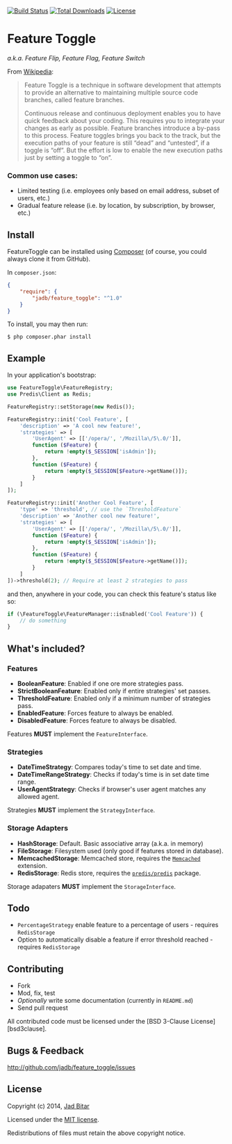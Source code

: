 [![Build Status](https://travis-ci.org/jadb/feature_toggle.svg?branch=master)](https://travis-ci.org/jadb/feature_toggle)
[![Total Downloads](https://poser.pugx.org/jadb/feature_toggle/downloads.svg)](https://packagist.org/packages/jadb/feature_toggle)
[![License](https://poser.pugx.org/jadb/feature_toggle/license.svg)](https://packagist.org/packages/jadb/feature_toggle)

# Feature Toggle

_a.k.a. Feature Flip, Feature Flag, Feature Switch_

From [Wikipedia](http://en.wikipedia.org/wiki/Feature_toggle):

> Feature Toggle is a technique in software development that attempts to provide an
> alternative to maintaining multiple source code branches, called feature branches.
>
> Continuous release and continuous deployment enables you to have quick feedback
> about your coding. This requires you to integrate your changes as early as possible.
> Feature branches introduce a by-pass to this process. Feature toggles brings you back
> to the track, but the execution paths of your feature is still “dead” and “untested”,
> if a toggle is “off”. But the effort is low to enable the new execution paths just by
> setting a toggle to “on”.

### Common use cases:

* Limited testing (i.e. employees only based on email address, subset of users, etc.)
* Gradual feature release (i.e. by location, by subscription, by browser, etc.)

## Install

FeatureToggle can be installed using [Composer][composer] (of course, you could always
clone it from GitHub).

In `composer.json`:

```json
{
    "require": {
        "jadb/feature_toggle": "^1.0"
    }
}
```

To install, you may then run:

```
$ php composer.phar install
```

## Example

In your application's bootstrap:

```php
use FeatureToggle\FeatureRegistry;
use Predis\Client as Redis;

FeatureRegistry::setStorage(new Redis());

FeatureRegistry::init('Cool Feature', [
	'description' => 'A cool new feature!',
	'strategies' => [
		'UserAgent' => [['/opera/', '/Mozilla\/5\.0/']],
		function ($Feature) {
			return !empty($_SESSION['isAdmin']);
		},
		function ($Feature) {
			return !empty($_SESSION[$Feature->getName()]);
		}
	]
]);

FeatureRegistry::init('Another Cool Feature', [
	'type' => 'threshold', // use the `ThresholdFeature`
	'description' => 'Another cool new feature!',
	'strategies' => [
		'UserAgent' => [['/opera/', '/Mozilla\/5\.0/']],
		function ($Feature) {
			return !empty($_SESSION['isAdmin']);
		},
		function ($Feature) {
			return !empty($_SESSION[$Feature->getName()]);
		}
	]
])->threshold(2); // Require at least 2 strategies to pass
```

and then, anywhere in your code, you can check this feature's status like so:

```php
if (\FeatureToggle\FeatureManager::isEnabled('Cool Feature')) {
	// do something
}
```

## What's included?

### Features

* __BooleanFeature__: Enabled if one ore more strategies pass.
* __StrictBooleanFeature__: Enabled only if entire strategies' set passes.
* __ThresholdFeature__: Enabled only if a minimum number of strategies pass.
* __EnabledFeature__: Forces feature to always be enabled.
* __DisabledFeature__: Forces feature to always be disabled.

Features __MUST__ implement the `FeatureInterface`.

### Strategies

* __DateTimeStrategy__: Compares today's time to set date and time.
* __DateTimeRangeStrategy__: Checks if today's time is in set date time range.
* __UserAgentStrategy__: Checks if browser's user agent matches any allowed agent.

Strategies __MUST__ implement the `StrategyInterface`.

### Storage Adapters

* __HashStorage__: Default. Basic associative array (a.k.a. in memory)
* __FileStorage__: Filesystem used (only good if features stored in database).
* __MemcachedStorage__: Memcached store, requires the [`Memcached`][memcached] extension.
* __RedisStorage__: Redis store, requires the [`predis/predis`][predis] package.

Storage adapaters __MUST__ implement the `StorageInterface`.

## Todo

* `PercentageStrategy` enable feature to a percentage of users - requires `RedisStorage`
* Option to automatically disable a feature if error threshold reached - requires `RedisStorage`

## Contributing

* Fork
* Mod, fix, test
* _Optionally_ write some documentation (currently in `README.md`)
* Send pull request

All contributed code must be licensed under the [BSD 3-Clause License][bsd3clause].

## Bugs & Feedback

http://github.com/jadb/feature_toggle/issues

## License

Copyright (c) 2014, [Jad Bitar][jadbio]

Licensed under the [MIT license][mit].

Redistributions of files must retain the above copyright notice.

[jadbio]:http://jadb.io
[mit]:https://github.com/jadb/feature_toggle/blob/master/LICENSE
[composer]:http://getcomposer.org
[memcached]:http://php.net/manual/en/book.memcached.php
[predis]:http://packagist.org/predis/predis
